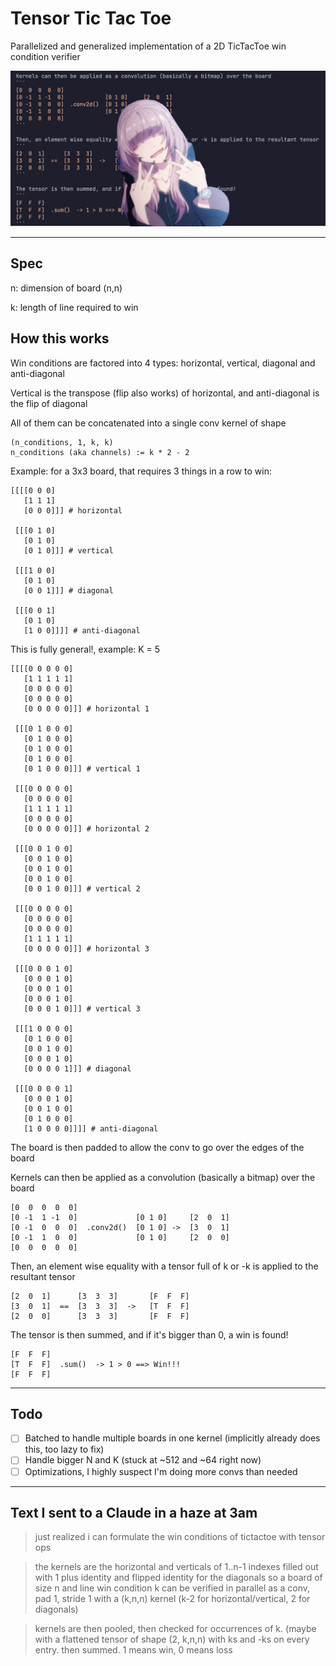 # Tensor Tic Tac Toe

Parallelized and generalized implementation of a 2D TicTacToe win condition verifier

![nazuna](dingedit.png)

--- 

## Spec

n: dimension of board (n,n) 

k: length of line required to win

## How this works

Win conditions are factored into 4 types: horizontal, vertical, diagonal and anti-diagonal

Vertical is the transpose (flip also works) of horizontal, and anti-diagonal is the flip of diagonal

All of them can be concatenated into a single conv kernel of shape

```
(n_conditions, 1, k, k) 
n_conditions (aka channels) := k * 2 - 2
```

Example: for a 3x3 board, that requires 3 things in a row to win:

```
[[[[0 0 0] 
   [1 1 1]
   [0 0 0]]] # horizontal

 [[[0 1 0]
   [0 1 0]
   [0 1 0]]] # vertical

 [[[1 0 0]
   [0 1 0]
   [0 0 1]]] # diagonal

 [[[0 0 1]
   [0 1 0]
   [1 0 0]]]] # anti-diagonal
```

This is fully general!, example: K = 5

```
[[[[0 0 0 0 0]
   [1 1 1 1 1]
   [0 0 0 0 0]
   [0 0 0 0 0]
   [0 0 0 0 0]]] # horizontal 1

 [[[0 1 0 0 0]
   [0 1 0 0 0]
   [0 1 0 0 0]
   [0 1 0 0 0]
   [0 1 0 0 0]]] # vertical 1

 [[[0 0 0 0 0]
   [0 0 0 0 0]
   [1 1 1 1 1]
   [0 0 0 0 0]
   [0 0 0 0 0]]] # horizontal 2

 [[[0 0 1 0 0]
   [0 0 1 0 0]
   [0 0 1 0 0]
   [0 0 1 0 0]
   [0 0 1 0 0]]] # vertical 2

 [[[0 0 0 0 0]
   [0 0 0 0 0]
   [0 0 0 0 0]
   [1 1 1 1 1]
   [0 0 0 0 0]]] # horizontal 3

 [[[0 0 0 1 0]
   [0 0 0 1 0]
   [0 0 0 1 0]
   [0 0 0 1 0]
   [0 0 0 1 0]]] # vertical 3

 [[[1 0 0 0 0]
   [0 1 0 0 0]
   [0 0 1 0 0]
   [0 0 0 1 0]
   [0 0 0 0 1]]] # diagonal

 [[[0 0 0 0 1]
   [0 0 0 1 0]
   [0 0 1 0 0]
   [0 1 0 0 0]
   [1 0 0 0 0]]]] # anti-diagonal
```

The board is then padded to allow the conv to go over the edges of the board


Kernels can then be applied as a convolution (basically a bitmap) over the board
```
[0  0  0  0  0]
[0 -1  1 -1  0]             [0 1 0]     [2  0  1] 
[0 -1  0  0  0]  .conv2d()  [0 1 0] ->  [3  0  1]
[0 -1  1  0  0]             [0 1 0]     [2  0  0]
[0  0  0  0  0]
```

Then, an element wise equality with a tensor full of k or -k is applied to the resultant tensor
```
[2  0  1]      [3  3  3]       [F  F  F]
[3  0  1]  ==  [3  3  3]  ->   [T  F  F]
[2  0  0]      [3  3  3]       [F  F  F]
```

The tensor is then summed, and if it's bigger than 0, a win is found! 
```
[F  F  F]
[T  F  F]  .sum()  -> 1 > 0 ==> Win!!!
[F  F  F]
```

---
## Todo

- [ ] Batched to handle multiple boards in one kernel (implicitly already does this, too lazy to fix)
- [ ] Handle bigger N and K (stuck at ~512 and ~64 right now)
- [ ] Optimizations, I highly suspect I'm doing more convs than needed

--- 

## Text I sent to a Claude in a haze at 3am

> just realized i can formulate the win conditions of tictactoe with tensor ops

> the kernels are the horizontal and verticals of 1..n-1 indexes filled out with 1
>   plus identity and flipped identity for the diagonals
> so a board of size n and line win condition k can be verified in parallel as a
> conv, pad 1, stride 1
> with a (k,n,n) kernel (k-2 for horizontal/vertical, 2 for diagonals)

> kernels are then pooled, then checked for occurrences of k. (maybe with a flattened tensor of shape (2, k,n,n) with ks and -ks on every entry. then summed. 1 means win, 0 means loss
